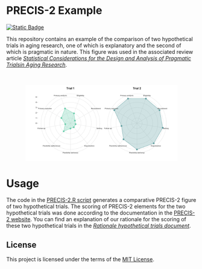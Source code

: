 # PRECIS-2 Example

[![Static Badge](https://img.shields.io/badge/preprint-10.20944%2Fpreprints202405.0385.v1-yellow?link=https%3A%2F%2Fwww.preprints.org%2Fmanuscript%2F202405.0385%2Fv1)](https://www.preprints.org/manuscript/202405.0385/v1)

This repository contains an example of the comparison of two hypothetical trials in aging research, one of which is explanatory and the second of which is pragmatic in nature. This figure was used in the associated review article *[Statistical Considerations for the Design and Analysis of Pragmatic Trialsin Aging Research](https://www.preprints.org/manuscript/202405.0385/v1)*.

<br/>
<p align="center">
  <a href="[https://github.com/javimangal/PRECIS-2-example](https://www.preprints.org/manuscript/202405.0385/v1)">
    <img src="Figure_PRECIS2.png" alt="PRECIS-2 score of 2 hypothetical trials" width="80%">
  </a>
</p>

# Usage

The code in the [PRECIS-2.R script](/PRECIS-2.R) generates a comparative PRECIS-2 figure of two hypothetical trials. The scoring of PRECIS-2 elements for the two hypothetical trials was done according to the documentation in the [PRECIS-2 website](https://www.precis-2.org/Help/Documentation/Help). You can find an explanation of our rationale for the scoring of these two hypothetical trials in the *[Rationale hypothetical trials document](/Rationale_hypothetical_trials.docx)*.

## License

This project is licensed under the terms of the [MIT License](/LICENSE).
